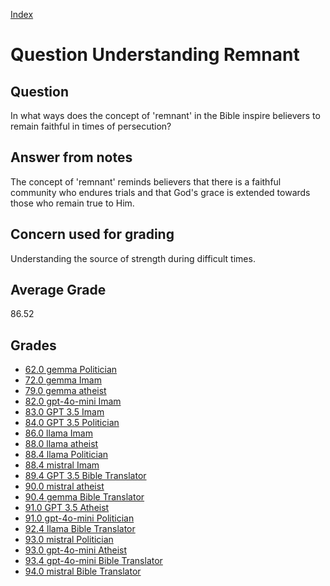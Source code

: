 
[Index](../../index.md)
# Question Understanding Remnant
## Question
In what ways does the concept of 'remnant' in the Bible inspire believers to remain faithful in times of persecution?

## Answer from notes
The concept of 'remnant' reminds believers that there is a faithful community who endures trials and that God's grace is extended towards those who remain true to Him.

## Concern used for grading
Understanding the source of strength during difficult times.

## Average Grade
86.52

## Grades
 * [62.0 gemma Politician](../answers/gemma_Politician/Understanding_Remnant.md)
 * [72.0 gemma Imam](../answers/gemma_Imam/Understanding_Remnant.md)
 * [79.0 gemma atheist](../answers/gemma_atheist/Understanding_Remnant.md)
 * [82.0 gpt-4o-mini Imam](../answers/gpt-4o-mini_Imam/Understanding_Remnant.md)
 * [83.0 GPT 3.5 Imam](../answers/GPT_3.5_Imam/Understanding_Remnant.md)
 * [84.0 GPT 3.5 Politician](../answers/GPT_3.5_Politician/Understanding_Remnant.md)
 * [86.0 llama Imam](../answers/llama_Imam/Understanding_Remnant.md)
 * [88.0 llama atheist](../answers/llama_atheist/Understanding_Remnant.md)
 * [88.4 llama Politician](../answers/llama_Politician/Understanding_Remnant.md)
 * [88.4 mistral Imam](../answers/mistral_Imam/Understanding_Remnant.md)
 * [89.4 GPT 3.5 Bible Translator](../answers/GPT_3.5_Bible_Translator/Understanding_Remnant.md)
 * [90.0 mistral atheist](../answers/mistral_atheist/Understanding_Remnant.md)
 * [90.4 gemma Bible Translator](../answers/gemma_Bible_Translator/Understanding_Remnant.md)
 * [91.0 GPT 3.5 Atheist](../answers/GPT_3.5_Atheist/Understanding_Remnant.md)
 * [91.0 gpt-4o-mini Politician](../answers/gpt-4o-mini_Politician/Understanding_Remnant.md)
 * [92.4 llama Bible Translator](../answers/llama_Bible_Translator/Understanding_Remnant.md)
 * [93.0 mistral Politician](../answers/mistral_Politician/Understanding_Remnant.md)
 * [93.0 gpt-4o-mini Atheist](../answers/gpt-4o-mini_Atheist/Understanding_Remnant.md)
 * [93.4 gpt-4o-mini Bible Translator](../answers/gpt-4o-mini_Bible_Translator/Understanding_Remnant.md)
 * [94.0 mistral Bible Translator](../answers/mistral_Bible_Translator/Understanding_Remnant.md)
